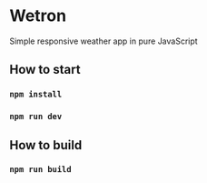 # Wetron
Simple responsive weather app in pure JavaScript

## How to start
### `npm install`
### `npm run dev`

## How to build
### `npm run build`
